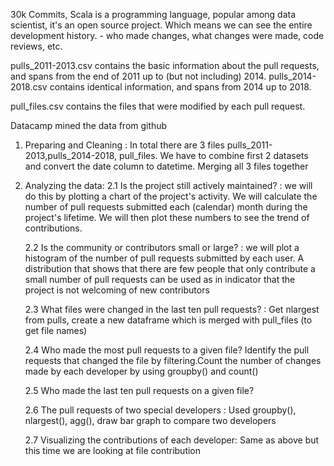 30k Commits, Scala is a programming language, popular among data scientist, it's an open source project. Which means we can see the entire development history. - who made changes, what changes were made, code reviews, etc.

pulls_2011-2013.csv contains the basic information about the pull requests, and spans from the end of 2011 up to (but not including) 2014.
pulls_2014-2018.csv contains identical information, and spans from 2014 up to 2018.

pull_files.csv contains the files that were modified by each pull request.

Datacamp mined the data from github

1. Preparing and Cleaning : In total there are 3 files pulls_2011-2013,pulls_2014-2018, pull_files. We have to combine first 2 datasets and convert the date column to datetime. Merging all 3 files together


2. Analyzing the data:
    2.1 Is the project still actively maintained? : we will do this by plotting a chart of the project's activity. We will calculate the number of pull requests submitted each (calendar) month during the project's lifetime. We will then plot these numbers to see the trend of contributions.

    2.2 Is the community or contributors small or large? : we will plot a histogram of the number of pull requests submitted by each user. A distribution that shows that there are few people that only contribute a small number of pull requests can be used as in indicator that the project is not welcoming of new contributors


    2.3  What files were changed in the last ten pull requests? : Get nlargest from pulls, create a new dataframe which is merged with pull_files (to get file names)

    2.4  Who made the most pull requests to a given file? Identify the pull requests that changed the file by filtering.Count the number of changes made by each developer by using groupby() and count()

    2.5  Who made the last ten pull requests on a given file?

    2.6  The pull requests of two special developers : Used groupby(), nlargest(), agg(), draw bar graph to compare two developers

    2.7  Visualizing the contributions of each developer: Same as above but this time we are looking at file contribution
